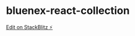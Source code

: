 # bluenex-react-collection

[Edit on StackBlitz ⚡️](https://stackblitz.com/edit/bluenex-react-collection)